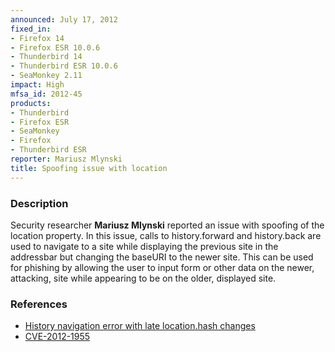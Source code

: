 ```yaml
---
announced: July 17, 2012
fixed_in:
- Firefox 14
- Firefox ESR 10.0.6
- Thunderbird 14
- Thunderbird ESR 10.0.6
- SeaMonkey 2.11
impact: High
mfsa_id: 2012-45
products:
- Thunderbird
- Firefox ESR
- SeaMonkey
- Firefox
- Thunderbird ESR
reporter: Mariusz Mlynski
title: Spoofing issue with location
---
```


<h3>Description</h3>

<p>Security researcher <strong>Mariusz Mlynski</strong> reported an issue with
spoofing of the location property. In this issue, calls to history.forward and
history.back are used to navigate to a site while displaying the previous site
in the addressbar but changing the baseURI to the newer site. This can be used
for phishing by allowing the user to input form or other data on the newer,
attacking, site while appearing to be on the older, displayed site.
</p>


<h3>References</h3>

<ul>
  <li><a href="https://bugzilla.mozilla.org/show_bug.cgi?id=757376">
      History navigation error with late location.hash changes</a></li>
  <li><a href="http://cve.mitre.org/cgi-bin/cvename.cgi?name=CVE-2012-1955" class="ex-ref">CVE-2012-1955</a></li>
</ul>




